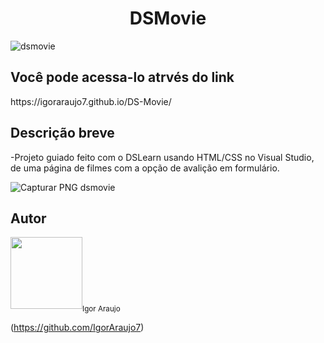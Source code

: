 
<h1 align="center"> DSMovie </h1>

![dsmovie](https://user-images.githubusercontent.com/100520963/158894130-eef2a973-d813-4d45-a8fc-2b44c675c307.PNG)

<h2>Você pode acessa-lo atrvés do link</h2>
https://igoraraujo7.github.io/DS-Movie/

<h2>Descrição breve</h2>
-Projeto guiado feito com o DSLearn usando HTML/CSS no Visual Studio, de uma página de filmes com a opção de avalição em formulário.

![Capturar PNG dsmovie](https://user-images.githubusercontent.com/100520963/158896724-58e5d240-d083-4901-9dfe-9d06c9ce5f38.PNG)


<h2>Autor</h2>
<img src="https://avatars.githubusercontent.com/u/100520963?s=400&u=4e2bdec9bae4acfe43f9288f449b8a1a0038013f&v=4" width=115><sub>Igor Araujo</sub>

(https://github.com/IgorAraujo7) 
